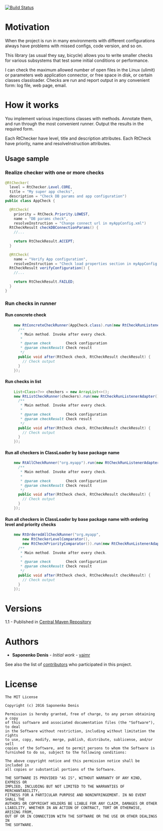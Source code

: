 [![Build Status](https://travis-ci.org/vaimr/rt-checks.svg?branch=master)](https://travis-ci.org/vaimr/rt-checks)

# Motivation
When the project is run in many environments with different configurations always have problems with missed configs, code version, and so on. 

This library (as usual they say, bicycle) allows you to write smaller checks for various subsystems that test some initial conditions or performance.

I can check the maximum allowed number of open files in the Linux (ulimit) or parameters web application connector, or free space in disk, or certain classes classloader. Checks are run and report output in any convenient form: log file, web page, email.
# How it works
You implement various inspections classes with methods. Annotate them, and run through the most convenient runner. Output the results in the required form.

Each RtChecker have level, title and description attributes. Each RtCheck have priority, name and resolveInstruction attributes.
## Usage sample
### Realize checker with one or more checks
```java
@RtChecker(
  level = RtChecker.Level.CORE,
  title = "My super app checks",
  description = "Check DB params and app configuration")
public class AppCheck {

  @RtCheck(
    priority = RtCheck.Priority.LOWEST,
    name = "DB params check",
    resolveInstruction = "Change connect url in myAppConfig.xml")
  RtCheckResult checkDBConnectionParams() {
    //...
    
    return RtCheckResult.ACCEPT;
  }

  @RtCheck(
    name = "Verify App configuration",
    resolveInstruction = "Check load properties section in myAppConfig.xml")
  RtCheckResult verifyConfiguration() {
    //...
    
    return RtCheckResult.FAILED;
  }
}
```

### Run checks in runner
#### Run concrete check
```java
    new RtConcreteCheckRunner(AppCheck.class).run(new RtCheckRunListenerAdapter() {
      /**
       * Main method. Invoke after every check.
       *
       * @param check       Check configuration
       * @param checkResult Check result
       */
      public void after(RtCheck check, RtCheckResult checkResult) {
        // Check output
      }
    });
```
#### Run checks in list
```java
    List<Class<?>> checkers = new ArrayList<>();
    new RtListCheckRunner(checkers).run(new RtCheckRunListenerAdapter() {
      /**
       * Main method. Invoke after every check.
       *
       * @param check       Check configuration
       * @param checkResult Check result
       */
      public void after(RtCheck check, RtCheckResult checkResult) {
        // Check output
      }
    });
```
#### Run all checkers in ClassLoader by base package name
```java
    new RtAllCheckRunner("org.myapp").run(new RtCheckRunListenerAdapter() {
      /**
       * Main method. Invoke after every check.
       *
       * @param check       Check configuration
       * @param checkResult Check result
       */
      public void after(RtCheck check, RtCheckResult checkResult) {
        // Check output
      }
    });
```
#### Run all checkers in ClassLoader by base package name with ordering level and priority checks
```java
    new RtOrderedAllCheckRunner("org.myapp",
        new RtCheckerLevelComparator(), 
        new RtCheckPriorityComparator()).run(new RtCheckRunListenerAdapter() {
      /**
       * Main method. Invoke after every check.
       *
       * @param check       Check configuration
       * @param checkResult Check result
       */
      public void after(RtCheck check, RtCheckResult checkResult) {
        // Check output
      }
    });
```

# Versions
1.1 - Published in [Central Maven Repository](https://repo1.maven.org/maven2/io/github/vaimr/rt-checks/1.1/)

# Authors
* **Saponenko Denis** - *Initial work* - [vaimr](https://github.com/vaimr)

See also the list of [contributors](https://github.com/vaimr/rt-checks/contributors) who participated in this project.

# License
```
The MIT License

Copyright (c) 2016 Saponenko Denis

Permission is hereby granted, free of charge, to any person obtaining a copy
of this software and associated documentation files (the "Software"), to deal
in the Software without restriction, including without limitation the rights
to use, copy, modify, merge, publish, distribute, sublicense, and/or sell
copies of the Software, and to permit persons to whom the Software is
furnished to do so, subject to the following conditions:

The above copyright notice and this permission notice shall be included in
all copies or substantial portions of the Software.

THE SOFTWARE IS PROVIDED "AS IS", WITHOUT WARRANTY OF ANY KIND, EXPRESS OR
IMPLIED, INCLUDING BUT NOT LIMITED TO THE WARRANTIES OF MERCHANTABILITY,
FITNESS FOR A PARTICULAR PURPOSE AND NONINFRINGEMENT. IN NO EVENT SHALL THE
AUTHORS OR COPYRIGHT HOLDERS BE LIABLE FOR ANY CLAIM, DAMAGES OR OTHER
LIABILITY, WHETHER IN AN ACTION OF CONTRACT, TORT OR OTHERWISE, ARISING FROM,
OUT OF OR IN CONNECTION WITH THE SOFTWARE OR THE USE OR OTHER DEALINGS IN
THE SOFTWARE.
```
